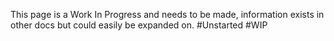 This page is a Work In Progress and needs to be made, information exists in other docs but could easily be expanded on. #Unstarted #WIP 